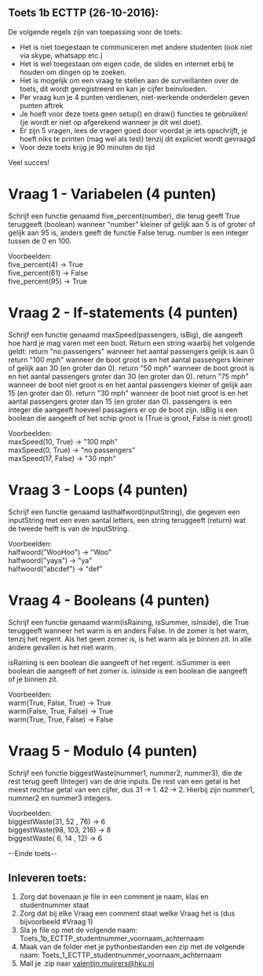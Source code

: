 ## Toets 1b ECTTP (26-10-2016):   
De volgende regels zijn van toepassing voor de toets:  
  
- Het is niet toegestaan te communiceren met andere studenten (ook niet via skype, whatsapp etc.)  
- Het is wel toegestaan om eigen code, de slides en internet erbij te houden om dingen op te zoeken.  
- Het is mogelijk om een vraag te stellen aan de surveillanten over de toets, dit wordt geregistreerd en kan je cijfer beinvloeden.  
- Per vraag kun je 4 punten verdienen, niet-werkende onderdelen geven punten aftrek
- Je hoeft voor deze toets geen setup() en draw() functies te gebruiken! (je wordt er niet op afgerekend wanneer je dit wel doet).
- Er zijn 5 vragen, lees de vragen goed door voordat je iets opschrijft, je hoeft niks te printen (mag wel als test) tenzij dit expliciet wordt gevraagd  
- Voor deze toets krijg je 90 minuten de tijd  
  
Veel succes!  
  
# Vraag 1 - Variabelen (4 punten) 
Schrijf een functie genaamd five_percent(number), die terug geeft True teruggeeft (boolean) wanneer "number" kleiner of gelijk aan 5 is of groter of gelijk aan 95 is, anders geeft de functie False terug.
number is een integer tussen de 0 en 100.  

Voorbeelden:    
five_percent(4) -> True    
five_percent(61) -> False    
five_percent(95) -> True    
 
# Vraag 2 - If-statements (4 punten)    
Schrijf een functie genaamd maxSpeed(passengers, isBig), die aangeeft hoe hard je mag varen met een boot.
Return een string waarbij het volgende geldt:
return "no passengers" wanneer het aantal passengers gelijk is aan 0
return "100 mph" wanneer de boot groot is en het aantal passengers kleiner of gelijk aan 30 (en groter dan 0).
return "50 mph" wanneer de boot groot is en het aantal passengers groter dan 30 (en groter dan 0).
return "75 mph" wanneer de boot niet groot is en het aantal passengers kleiner of gelijk aan 15 (en groter dan 0).
return "30 mph" wanneer de boot niet groot is en het aantal passengers groter dan 15 (en groter dan 0).
passengers is een integer die aangeeft hoeveel passagiers er op de boot zijn.
isBig is een boolean die aangeeft of het schip groot is (True is groot, False is niet groot)

Voorbeelden:   
maxSpeed(10, True) -> "100 mph"  
maxSpeed(0, True) -> "no passengers"  
maxSpeed(17, False) -> "30 mph"   

	
# Vraag 3 - Loops (4 punten)
Schrijf een functie genaamd lasthalfword(inputString), die gegeven een inputString met een even aantal letters, een string teruggeeft (return)
wat de tweede helft is van de inputString.  

Voorbeelden:  
halfwoord("WooHoo") -> "Woo"    
halfwoord("yaya") -> "ya"  
halfwoord("abcdef") -> "def"  
 
# Vraag 4 - Booleans  (4 punten)
Schrijf een functie genaamd warm(isRaining, isSummer, isInside), die True teruggeeft wanneer het warm is en anders False.
In de zomer is het warm, tenzij het regent.
Als het geen zomer is, is het warm als je binnen zit.
In alle andere gevallen is het niet warm.

isRaining is een boolean die aangeeft of het regent.
isSummer is een boolean die aangeeft of het zomer is.
isInside is een boolean die aangeeft of je binnen zit.

Voorbeelden:  
warm(True, False, True) -> True  
warm(False, True, False) -> True  
warm(True, True, False) -> False  
	
# Vraag 5 - Modulo (4 punten)
Schrijf een functie biggestWaste(nummer1, nummer2, nummer3), die de rest terug geeft (Integer) van de drie inputs.
De rest van een getal is het meest rechtse getal van een cijfer, dus 31 -> 1.  42 -> 2.
Hierbij zijn nummer1, nummer2 en nummer3 integers.

Voorbeelden:  
biggestWaste(31, 52 ,  76) -> 6  
biggestWaste(98, 103, 216) -> 8  
biggestWaste( 6, 14 ,  12) -> 6  

 
--Einde toets--  
   
## Inleveren toets:  
  
1. Zorg dat bovenaan je file in een comment je naam, klas en studentnummer staat  
2. Zorg dat bij elke Vraag een comment staat welke Vraag het is (dus bijvoorbeeld #Vraag 1)  
3. Sla je file op met de volgende naam: Toets_1b_ECTTP_studentnummer_voornaam_achternaam  
4. Maak van de folder met je pythonbestanden een zip met de volgende naam: Toets_1_ECTTP_studentnummer_voornaam_achternaam  
5. Mail je .zip naar valentijn.muijrers@hku.nl  

